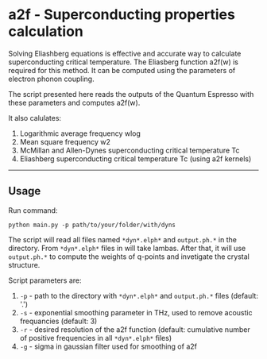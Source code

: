 # a2f - Superconducting properties calculation
Solving Eliashberg equations is effective and accurate way to calculate superconducting critical temperature. The Eliasberg function a2f(w) is required for this method. It can be computed using the parameters of electron phonon coupling. 

The script presented here reads the outputs of the Quantum Espresso with these parameters and computes a2f(w). 

It also calulates:
1. Logarithmic average frequency wlog
2. Mean square frequency w2
3. McMillan and Allen-Dynes superconducting critical temperature Tc
4. Eliashberg superconducting critical temperature Tc (using a2f kernels)
---
## Usage
Run command:
```
python main.py -p path/to/your/folder/with/dyns
```
The script will read all files named `*dyn*.elph*` and `output.ph.*` in the directory. From `*dyn*.elph*` files in will take lambas. After that, it will use `output.ph.*` to compute the weights of q-points and invetigate the crystal structure. 

Script parameters are:
1. `-p` - path to the directory with `*dyn*.elph*` and `output.ph.*` files (default: '.')
2. `-s` - exponential smoothing parameter in THz, used to remove acoustic frequancies (default: 3)
3. `-r` - desired resolution of the a2f function (default: cumulative number of positive frequencies in all `*dyn*.elph*` files)
4. `-g` - sigma in gaussian filter used for smoothing of a2f
